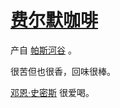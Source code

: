 # [费尔默咖啡](../食物及饮料/费尔默咖啡.md)

产自 [帕斯河谷](../地区/帕斯河谷.md) 。

很苦但也很香，回味很棒。

[邓恩·史密斯](../人物/邓恩·史密斯.md) 很爱喝。
